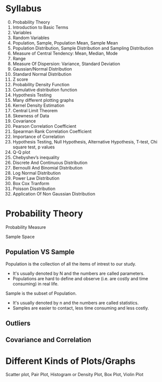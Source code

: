 # Syllabus

0. Probability Theory
1. Introduction to Basic Terms
2. Variables
3. Random Variables
4. Population, Sample, Population Mean, Sample Mean
5. Population Distribution, Sample Distribution and Sampling Distribution
6. Measure of Central Tendency: Mean, Median, Mode
7. Range
8. Measure Of Dispersion: Variance, Standard Deviation
9. Gaussian/Normal Distribution
10. Standard Normal Distribution
11. Z score
12. Probability Density Function
13. Cumulative distribution function
14. Hypothesis Testing
15. Many different plotting graphs
16. Kernel Density Estimation
17. Central Limit Theorem
18. Skewness of Data
19. Covariance
20. Pearson Correlation Coefficient
21. Spearman Rank Correlation Coefficient
22. Importance of Correlation
23. Hypothesis Testing, Null Hypothesis, Alternative Hypothesis, T-test, Chi square test, p values
24. Q-Q plot
25. Chebyshev’s inequality
26. Discrete And Continuous Distribution
27. Bernoulli And Binomial Distribution
28. Log Normal Distribution
29. Power Law Distribution
30. Box Cox Tranform
31. Poisson Disstribution
32. Application Of Non Gaussian Distribution

# Probability Theory

Probability Measure

Sample Space

## Population VS Sample

Population is the collection of all the items of intrest to our study.

- It's usually denoted by N and the numbers are called parameters.
- Populations are hard to define and observe (i.e. are costly and time consuming) in real life.

Sample is the subset of Population.

- It's usually denoted by n and the numbers are called statistics.
- Samples are easier to contact, less time consuming and less costly.

## Outliers

## Covariance and Correlation

# Different Kinds of Plots/Graphs

Scatter plot, Pair Plot, Histogram or Density Plot, Box Plot, Violin Plot
